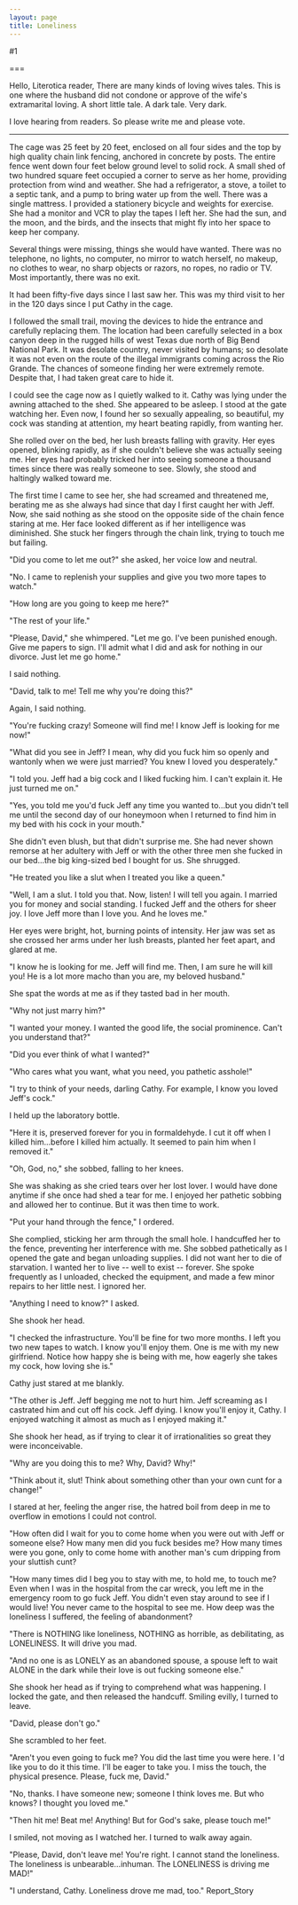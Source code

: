 ```yaml
---
layout: page
title: Loneliness
---
```

#1 

===

Hello, Literotica reader, There are many kinds of loving wives tales. This is one where the husband did not condone or approve of the wife's extramarital loving. A short little tale. A dark tale. Very dark. 

I love hearing from readers. So please write me and please vote. 

___________________________ 

The cage was 25 feet by 20 feet, enclosed on all four sides and the top by high quality chain link fencing, anchored in concrete by posts. The entire fence went down four feet below ground level to solid rock. A small shed of two hundred square feet occupied a corner to serve as her home, providing protection from wind and weather. She had a refrigerator, a stove, a toilet to a septic tank, and a pump to bring water up from the well. There was a single mattress. I provided a stationery bicycle and weights for exercise. She had a monitor and VCR to play the tapes I left her. She had the sun, and the moon, and the birds, and the insects that might fly into her space to keep her company. 

Several things were missing, things she would have wanted. There was no telephone, no lights, no computer, no mirror to watch herself, no makeup, no clothes to wear, no sharp objects or razors, no ropes, no radio or TV. Most importantly, there was no exit. 

It had been fifty-five days since I last saw her. This was my third visit to her in the 120 days since I put Cathy in the cage. 

I followed the small trail, moving the devices to hide the entrance and carefully replacing them. The location had been carefully selected in a box canyon deep in the rugged hills of west Texas due north of Big Bend National Park. It was desolate country, never visited by humans; so desolate it was not even on the route of the illegal immigrants coming across the Rio Grande. The chances of someone finding her were extremely remote. Despite that, I had taken great care to hide it. 

I could see the cage now as I quietly walked to it. Cathy was lying under the awning attached to the shed. She appeared to be asleep. I stood at the gate watching her. Even now, I found her so sexually appealing, so beautiful, my cock was standing at attention, my heart beating rapidly, from wanting her. 

She rolled over on the bed, her lush breasts falling with gravity. Her eyes opened, blinking rapidly, as if she couldn't believe she was actually seeing me. Her eyes had probably tricked her into seeing someone a thousand times since there was really someone to see. Slowly, she stood and haltingly walked toward me. 

The first time I came to see her, she had screamed and threatened me, berating me as she always had since that day I first caught her with Jeff. Now, she said nothing as she stood on the opposite side of the chain fence staring at me. Her face looked different as if her intelligence was diminished. She stuck her fingers through the chain link, trying to touch me but failing. 

"Did you come to let me out?" she asked, her voice low and neutral. 

"No. I came to replenish your supplies and give you two more tapes to watch." 

"How long are you going to keep me here?" 

"The rest of your life." 

"Please, David," she whimpered. "Let me go. I've been punished enough. Give me papers to sign. I'll admit what I did and ask for nothing in our divorce. Just let me go home." 

I said nothing. 

"David, talk to me! Tell me why you're doing this?" 

Again, I said nothing. 

"You're fucking crazy! Someone will find me! I know Jeff is looking for me now!" 

"What did you see in Jeff? I mean, why did you fuck him so openly and wantonly when we were just married? You knew I loved you desperately." 

"I told you. Jeff had a big cock and I liked fucking him. I can't explain it. He just turned me on." 

"Yes, you told me you'd fuck Jeff any time you wanted to...but you didn't tell me until the second day of our honeymoon when I returned to find him in my bed with his cock in your mouth." 

She didn't even blush, but that didn't surprise me. She had never shown remorse at her adultery with Jeff or with the other three men she fucked in our bed...the big king-sized bed I bought for us. She shrugged. 

"He treated you like a slut when I treated you like a queen." 

"Well, I am a slut. I told you that. Now, listen! I will tell you again. I married you for money and social standing. I fucked Jeff and the others for sheer joy. I love Jeff more than I love you. And he loves me." 

Her eyes were bright, hot, burning points of intensity. Her jaw was set as she crossed her arms under her lush breasts, planted her feet apart, and glared at me. 

"I know he is looking for me. Jeff will find me. Then, I am sure he will kill you! He is a lot more macho than you are, my beloved husband." 

She spat the words at me as if they tasted bad in her mouth. 

"Why not just marry him?" 

"I wanted your money. I wanted the good life, the social prominence. Can't you understand that?" 

"Did you ever think of what I wanted?" 

"Who cares what you want, what you need, you pathetic asshole!" 

"I try to think of your needs, darling Cathy. For example, I know you loved Jeff's cock." 

I held up the laboratory bottle. 

"Here it is, preserved forever for you in formaldehyde. I cut it off when I killed him...before I killed him actually. It seemed to pain him when I removed it." 

"Oh, God, no," she sobbed, falling to her knees. 

She was shaking as she cried tears over her lost lover. I would have done anytime if she once had shed a tear for me. I enjoyed her pathetic sobbing and allowed her to continue. But it was then time to work. 

"Put your hand through the fence," I ordered. 

She complied, sticking her arm through the small hole. I handcuffed her to the fence, preventing her interference with me. She sobbed pathetically as I opened the gate and began unloading supplies. I did not want her to die of starvation. I wanted her to live -- well to exist -- forever. She spoke frequently as I unloaded, checked the equipment, and made a few minor repairs to her little nest. I ignored her. 

"Anything I need to know?" I asked. 

She shook her head. 

"I checked the infrastructure. You'll be fine for two more months. I left you two new tapes to watch. I know you'll enjoy them. One is me with my new girlfriend. Notice how happy she is being with me, how eagerly she takes my cock, how loving she is." 

Cathy just stared at me blankly. 

"The other is Jeff. Jeff begging me not to hurt him. Jeff screaming as I castrated him and cut off his cock. Jeff dying. I know you'll enjoy it, Cathy. I enjoyed watching it almost as much as I enjoyed making it." 

She shook her head, as if trying to clear it of irrationalities so great they were inconceivable. 

"Why are you doing this to me? Why, David? Why!" 

"Think about it, slut! Think about something other than your own cunt for a change!" 

I stared at her, feeling the anger rise, the hatred boil from deep in me to overflow in emotions I could not control. 

"How often did I wait for you to come home when you were out with Jeff or someone else? How many men did you fuck besides me? How many times were you gone, only to come home with another man's cum dripping from your sluttish cunt? 

"How many times did I beg you to stay with me, to hold me, to touch me? Even when I was in the hospital from the car wreck, you left me in the emergency room to go fuck Jeff. You didn't even stay around to see if I would live! You never came to the hospital to see me. How deep was the loneliness I suffered, the feeling of abandonment? 

"There is NOTHING like loneliness, NOTHING as horrible, as debilitating, as LONELINESS. It will drive you mad. 

"And no one is as LONELY as an abandoned spouse, a spouse left to wait ALONE in the dark while their love is out fucking someone else." 

She shook her head as if trying to comprehend what was happening. I locked the gate, and then released the handcuff. Smiling evilly, I turned to leave. 

"David, please don't go." 

She scrambled to her feet. 

"Aren't you even going to fuck me? You did the last time you were here. I 'd like you to do it this time. I'll be eager to take you. I miss the touch, the physical presence. Please, fuck me, David." 

"No, thanks. I have someone new; someone I think loves me. But who knows? I thought you loved me." 

"Then hit me! Beat me! Anything! But for God's sake, please touch me!" 

I smiled, not moving as I watched her. I turned to walk away again. 

"Please, David, don't leave me! You're right. I cannot stand the loneliness. The loneliness is unbearable...inhuman. The LONELINESS is driving me MAD!" 

"I understand, Cathy. Loneliness drove me mad, too." Report_Story 

